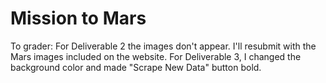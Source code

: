 # Mission to Mars

To grader: For Deliverable 2 the images don't appear. I'll resubmit with the Mars images included on the website. For Deliverable 3, I changed the background color and made "Scrape New Data" button bold.

